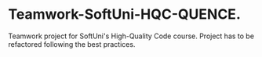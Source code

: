 # Teamwork-SoftUni-HQC-QUENCE.
Teamwork project for SoftUni's High-Quality Code course. Project has to be refactored following the best practices.
